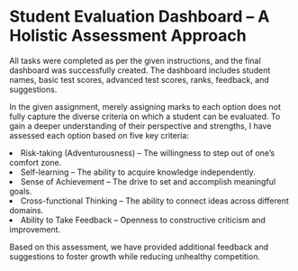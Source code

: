 <h1>Student Evaluation Dashboard – A Holistic Assessment Approach</h1>
All tasks were completed as per the given instructions, and the final dashboard was successfully created. The dashboard includes student names, basic test scores, advanced test scores, ranks, feedback, and suggestions.

In the given assignment, merely assigning marks to each option does not fully capture the diverse criteria on which a student can be evaluated. To gain a deeper understanding of their perspective and strengths, I have assessed each option based on five key criteria:
<ui>
  <li> Risk-taking (Adventurousness) – The willingness to step out of one’s comfort zone.</li>
  <li>Self-learning – The ability to acquire knowledge independently.</li>
  <li>Sense of Achievement – The drive to set and accomplish meaningful goals.</li>
  <li>Cross-functional Thinking – The ability to connect ideas across different domains.</li>
  <li>Ability to Take Feedback – Openness to constructive criticism and improvement.</li>
</ul>

Based on this assessment, we have provided additional feedback and suggestions to foster growth while reducing unhealthy competition.

